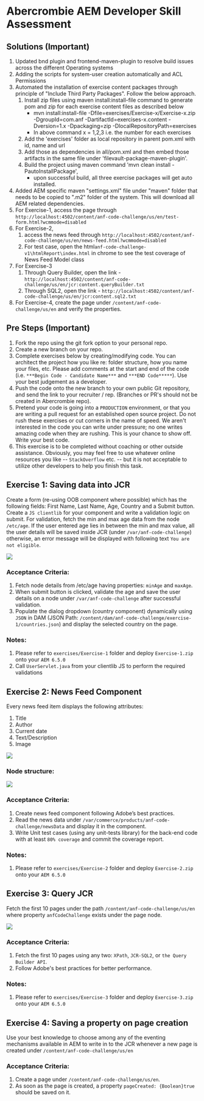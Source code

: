 # Abercrombie AEM Developer Skill Assessment

## Solutions (Important)
1. Updated bnd plugin and frontend-maven-plugin to resolve build issues across the different Operating systems
2. Adding the scripts for system-user creation automatically and ACL Permissions
3. Automated the installation of exercise content packages through principle of "Include Third Party Packages". Follow the below approach.
   1. Install zip files using maven install:install-file command to generate pom and zip for each exercise content files as described below
      * mvn install:install-file -Dfile=exercises/Exercise-x/Exercise-x.zip -DgroupId=com.anf -DartifactId=exercises-x.content -Dversion=1.x -Dpackaging=zip -DlocalRepositoryPath=exercises
      * In above command x = 1,2,3 i.e. the number for each exercises
   2. Add the 'exercises' folder as local repository in parent pom.xml with id, name and url
   3. Add those as dependencies in all/pom.xml and then embed those artifacts in the same file under 'filevault-package-maven-plugin'.
   4. Build the project using maven command 'mvn clean install -PautoInstallPackage', 
      * upon successful build, all three exercise packages will get auto installed.
4. Added AEM specific maven "settings.xml" file under "maven" folder that needs to be copied to ".m2" folder of the system. This will download all AEM related dependencies.
5. For Exercise-1, access the page through `http://localhost:4502/content/anf-code-challenge/us/en/test-form.html?wcmmode=disabled`
6. For Exercise-2,
   1. access the news feed through `http://localhost:4502/content/anf-code-challenge/us/en/news-feed.html?wcmmode=disabled`
   2. For test case, open the html`anf-code-challenge-v1\htmlReport\index.html` in chrome to see the test coverage of News Feed Model class
7. For Exercise-3
   1. Through Query Builder, open the link - `http://localhost:4502/content/anf-code-challenge/us/en/jcr:content.queryBuilder.txt`
   2. Through SQL2, open the link - `http://localhost:4502/content/anf-code-challenge/us/en/jcr:content.sql2.txt`
8. For Exercise-4, create the page under `/content/anf-code-challenge/us/en` and verify the properties.


## Pre Steps (Important)

1. Fork the repo using the git fork option to your personal repo.
2. Create a new branch on your repo.
3. Complete exercises below by creating/modifying code. You can architect the project how you like re: folder structure, how you name your files, etc. Please add comments at the start and end of the code (i.e. `***Begin Code - Candidate Name***` and `***END Code*****`). Use your best judgement as a developer.
3. Push the code onto the new branch to your own public Git repository, and send the link to your recruiter / rep. (Branches or PR's should not be created in Abercrombie repo).
4. Pretend your code is going into a `PRODUCTION` environment, or that you are writing a pull request for an established open source project. Do not rush these exercises or cut corners in the name of speed. We aren't interested in the code you can write under pressure; no one writes amazing code when they are rushing. This is your chance to show off. Write your best code.
5. This exercise is to be completed without coaching or other outside assistance. Obviously, you may feel free to use whatever online resources you like -- `StackOverflow` etc. -- but it is not acceptable to utilize other developers to help you finish this task.

## Exercise 1: Saving data into JCR

Create a form (re-using OOB component where possible) which has the following fields: First Name, Last Name, Age, Country and a Submit button.  Create a `JS clientlib` for your component and write a validation logic on submit. For validation, fetch the min and max age data from the node `/etc/age`. If the user entered age lies in between the min and max value, all the user details will be saved inside JCR (under `/var/anf-code-challenge`) otherwise, an error message will be displayed with following text `You are not eligible`.

<div style="width:400px">

![](images/Exercise-1.png)
</div>

### Acceptance Criteria:
1. Fetch node details from /etc/age having properties: `minAge` and `maxAge`.
2. When submit button is clicked, validate the age and save the user details on a node under `/var/anf-code-challenge` after successful validation.
3. Populate the dialog dropdown (country component) dynamically using `JSON` in DAM (JSON Path: `/content/dam/anf-code-challenge/exercise-1/countries.json`) and display the selected country on the page.

### Notes:
1. Please refer to `exercises/Exercise-1` folder and deploy `Exercise-1.zip` onto your `AEM 6.5.0`
2. Call `UserServlet.java` from your clientlib JS to perform the required validations


## Exercise 2: News Feed Component

Every news feed item displays the following attributes:
1.	Title
2.	Author
3.	Current date
4.	Text/Description
5.	Image

<div style="width:400px">

![](images/Exercise-2_1.png)
</div>

### Node structure:

<div style="width:500px">

![](images/Exercise-2_2.png)
</div>

### Acceptance Criteria:

1.	Create news feed component following Adobe’s best practices.
2.	Read the news data under `/var/commerce/products/anf-code-challenge/newsData` and display it in the component.
3.	Write Unit test cases (using any unit-tests library) for the back-end code with at least `80% coverage` and commit the coverage report.

### Notes:
1. Please refer to `exercises/Exercise-2` folder and deploy `Exercise-2.zip` onto your `AEM 6.5.0`


## Exercise 3: Query JCR

Fetch the first 10 pages under the path `/content/anf-code-challenge/us/en`  where property `anfCodeChallenge` exists under the page node.

<div style="width:500px">

![](images/Exercise-3.png)
</div>

### Acceptance Criteria:
1. Fetch the first 10 pages using any two: `XPath`, `JCR-SQL2`, or `the Query Builder API`.
2. Follow Adobe's best practices for better performance.

### Notes:
1. Please refer to `exercises/Exercise-3` folder and deploy `Exercise-3.zip` onto your `AEM 6.5.0`


## Exercise 4: Saving a property on page creation

Use your best knowledge to choose among any of the eventing mechanisms available in AEM to write in to the JCR whenever a new page is created under `/content/anf-code-challenge/us/en`

### Acceptance Criteria:
1. Create a page under `/content/anf-code-challenge/us/en`.
2. As soon as the page is created, a property `pageCreated: {Boolean}true` should be saved on it.
